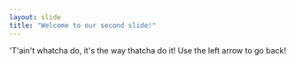 ```yaml
---
layout: slide
title: "Welcome to our second slide!"
---
```

'T'ain't whatcha do, it's the way thatcha do it!
Use the left arrow to go back!
